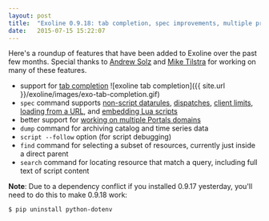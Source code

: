 ```yaml
---
layout: post
title:  "Exoline 0.9.18: tab completion, spec improvements, multiple project support"
date:   2015-07-15 15:22:07
---
```


Here's a roundup of features that have been added to Exoline over the past few months. Special thanks to [Andrew Solz](https://github.com/asolz) and [Mike Tilstra](https://github.com/tadpol) for working on many of these features.

- support for [tab completion](https://github.com/exosite/exoline#tab-completion)
![exoline tab completion]({{ site.url }}/exoline/images/exo-tab-completion.gif)
- `spec` command supports [non-script datarules](https://github.com/exosite/exoline/blob/master/test/files/spec_datarule.yaml), [dispatches](https://github.com/exosite/exoline/blob/master/test/files/spec_dispatch.yaml), [client limits](https://github.com/exosite/exoline/blob/master/test/files/spec_client_limits.yaml), [loading from a URL](https://github.com/exosite/exoline#tab-completion), and [embedding Lua scripts](https://github.com/exosite/exoline/blob/master/test/files/spec_script_embedded.yaml)
- better support for [working on multiple Portals domains](https://github.com/exosite/exoline#multiple-projects)
- `dump` command for archiving catalog and time series data
- `script --follow` option (for script debugging)
- `find` command for selecting a subset of resources, currently just inside a direct parent
- `search` command for locating resource that match a query, including full text of script content


**Note**: Due to a dependency conflict if you installed 0.9.17 yesterday, you'll need to do this to make 0.9.18 work:


```
$ pip uninstall python-dotenv
```
